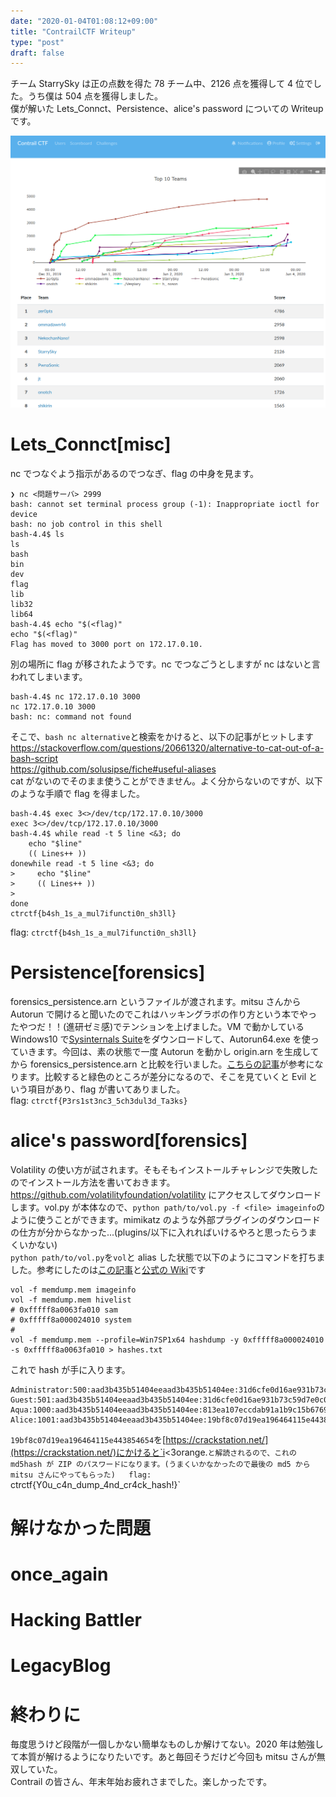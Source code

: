 ```yaml
---
date: "2020-01-04T01:08:12+09:00"
title: "ContrailCTF Writeup"
type: "post"
draft: false
---
```


チーム StarrySky は正の点数を得た 78 チーム中、2126 点を獲得して 4 位でした。うち僕は 504 点を獲得しました。  
僕が解いた Lets_Connct、Persistence、alice's password についての Writeup です。

![](./p-1.png)

# Lets_Connct[misc]

nc でつなぐよう指示があるのでつなぎ、flag の中身を見ます。

```
❯ nc <問題サーバ> 2999
bash: cannot set terminal process group (-1): Inappropriate ioctl for device
bash: no job control in this shell
bash-4.4$ ls
ls
bash
bin
dev
flag
lib
lib32
lib64
bash-4.4$ echo "$(<flag)"
echo "$(<flag)"
Flag has moved to 3000 port on 172.17.0.10.
```

別の場所に flag が移されたようです。nc でつなごうとしますが nc はないと言われてしまいます。

```
bash-4.4$ nc 172.17.0.10 3000
nc 172.17.0.10 3000
bash: nc: command not found
```

そこで、`bash nc alternative`と検索をかけると、以下の記事がヒットします  
https://stackoverflow.com/questions/20661320/alternative-to-cat-out-of-a-bash-script  
https://github.com/solusipse/fiche#useful-aliases  
cat がないのでそのまま使うことができません。よく分からないのですが、以下のような手順で flag を得ました。

```
bash-4.4$ exec 3<>/dev/tcp/172.17.0.10/3000
exec 3<>/dev/tcp/172.17.0.10/3000
bash-4.4$ while read -t 5 line <&3; do
    echo "$line"
    (( Lines++ ))
donewhile read -t 5 line <&3; do
>     echo "$line"
>     (( Lines++ ))
>
done
ctrctf{b4sh_1s_a_mul7ifuncti0n_sh3ll}
```

flag: `ctrctf{b4sh_1s_a_mul7ifuncti0n_sh3ll}`

# Persistence[forensics]

forensics_persistence.arn というファイルが渡されます。mitsu さんから Autorun で開けると聞いたのでこれはハッキングラボの作り方という本でやったやつだ！！(進研ゼミ感)でテンションを上げました。VM で動かしている Windows10 で[Sysinternals Suite](https://docs.microsoft.com/ja-jp/sysinternals/downloads/sysinternals-suite)をダウンロードして、Autorun64.exe を使っていきます。今回は、素の状態で一度 Autorun を動かし origin.arn を生成してから forensics_persistence.arn と比較を行いました。[こちらの記事](https://www.atmarkit.co.jp/ait/articles/1407/28/news021.html)が参考になります。比較すると緑色のところが差分になるので、そこを見ていくと Evil という項目があり、flag が書いてありました。  
flag: `ctrctf{P3rs1st3nc3_5ch3dul3d_Ta3ks}`

# alice's password[forensics]

Volatility の使い方が試されます。そもそもインストールチャレンジで失敗したのでインストール方法を書いておきます。  
https://github.com/volatilityfoundation/volatility にアクセスしてダウンロードします。vol.py が本体なので、`python path/to/vol.py -f <file> imageinfo`のように使うことができます。mimikatz のような外部プラグインのダウンロードの仕方が分からなかった...(plugins/以下に入れればいけるやろと思ったらうまくいかない)  
`python path/to/vol.py`を`vol`と alias した状態で以下のようにコマンドを打ちました。参考にしたのは[この記事](https://www.andreafortuna.org/2017/11/15/how-to-retrieve-users-passwords-from-a-windows-memory-dump-using-volatility/)と[公式の Wiki](https://github.com/volatilityfoundation/volatility/wiki/Command-Reference)です

```
vol -f memdump.mem imageinfo
vol -f memdump.mem hivelist
# 0xfffff8a0063fa010 sam
# 0xfffff8a000024010 system
#
vol -f memdump.mem --profile=Win7SP1x64 hashdump -y 0xfffff8a000024010 -s 0xfffff8a0063fa010 > hashes.txt
```

これで hash が手に入ります。

```
Administrator:500:aad3b435b51404eeaad3b435b51404ee:31d6cfe0d16ae931b73c59d7e0c089c0:::
Guest:501:aad3b435b51404eeaad3b435b51404ee:31d6cfe0d16ae931b73c59d7e0c089c0:::
Aqua:1000:aad3b435b51404eeaad3b435b51404ee:813ea107eccdab91a1b9c15b67693cb4:::
Alice:1001:aad3b435b51404eeaad3b435b51404ee:19bf8c07d19ea196464115e443854654:::
```

`19bf8c07d19ea196464115e443854654`を[https://crackstation.net/](https://crackstation.net/)にかけると`i<3orange.`と解読されるので、これの md5hash が ZIP のパスワードになります。(うまくいかなかったので最後の md5 から mitsu さんにやってもらった)  
flag: `ctrctf{Y0u_c4n_dump_4nd_cr4ck_hash!}`

# 解けなかった問題

# once_again

# Hacking Battler

# LegacyBlog

# 終わりに

毎度思うけど段階が一個しかない簡単なものしか解けてない。2020 年は勉強して本質が解けるようになりたいです。あと毎回そうだけど今回も mitsu さんが無双していた。  
Contrail の皆さん、年末年始お疲れさまでした。楽しかったです。
